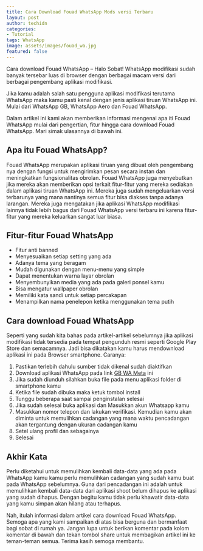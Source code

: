```yaml
---
title: Cara Download Fouad WhatsApp Mods versi Terbaru
layout: post
author: techidn
categories: 
- Tutorial
tags: WhatsApp
image: assets/images/fouad_wa.jpg
featured: false
---
```


Cara download Fouad WhatsApp – Halo Sobat! WhatsApp modifikasi sudah banyak tersebar luas di browser dengan berbagai macam versi dari berbagai pengembang aplikasi modifikasi.

Jika kamu adalah salah satu pengguna aplikasi modifikasi terutama WhatsApp maka kamu pasti kenal dengan jenis aplikasi tiruan WhatsApp ini. Mulai dari WhatsApp GB, WhatsApp Aero dan Fouad WhatsApp. 

Dalam artikel ini kami akan memberikan informasi mengenai apa iti Fouad WhatsApp mulai dari pengertian, fitur hingga cara download Fouad WhatsApp.
Mari simak ulasannya di bawah ini.

## Apa itu Fouad WhatsApp?

Fouad WhatsApp merupakan aplikasi tiruan yang dibuat oleh pengembang nya dengan fungsi untuk mengirimkan pesan secara instan dan meningkatkan fungsionalitas obrolan.
Fouad WhatsApp juga menyebutkan jika mereka akan memberikan opsi terkait fitur-fitur yang mereka sediakan dalam aplikasi tiruan WhatsApp ini. 
Mereka juga sudah mengeluarkan versi terbarunya yang mana nantinya semua fitur bisa diakses tanpa adanya larangan. Mereka juga mengatakan jika aplikasi WhatsApp modifikasi lainnya tidak lebih bagus dari Fouad WhatsApp versi terbaru ini karena fitur-fitur yang mereka keluarkan sangat luar biasa.

## Fitur-fitur Fouad WhatsApp

- Fitur anti banned
- Menyesuaikan setiap setting yang ada
- Adanya tema yang beragam
- Mudah digunakan dengan menu-menu yang simple
- Dapat menentukan warna layar obrolan
- Menyembunyikan media yang ada pada galeri ponsel kamu
- Bisa mengatur wallpaper obrolan
- Memiliki kata sandi untuk setiap percakapan
- Menampilkan nama penelepon ketika menggunakan tema putih

## Cara download Fouad WhatsApp

Seperti yang sudah kita bahas pada artikel-artikel sebelumnya jika aplikasi modifikasi tidak tersedia pada tempat pengunduh resmi seperti Google Play Store dan semacamnya. Jadi bisa dikatakan kamu harus mendownload aplikasi ini pada Browser smartphone.
Caranya:

1. Pastikan terlebih dahulu sumber tidak dikenal sudah diaktifkan
2. Download aplikasi WhatsApp pada link [GB WA Meta](https://www.autobild.co.id/2022/08/download-whatsapp-gb-pro-apk-wa-gb-meta.html) ini
3. Jika sudah diunduh silahkan buka file pada menu aplikasi folder di smartphone kamu
4. Ketika file sudah dibuka maka ketuk tombol install
5. Tunggu beberapa saat sampai penginstalan selesai
6. Jika sudah selesai buka aplikasi dan Masukkan akun Whatsapp kamu
7. Masukkan nomor telepon dan lakukan verifikasi. Kemudian kamu akan diminta untuk memulihkan cadangan yang mana waktu pencadangan akan tergantung dengan ukuran cadangan kamu
8. Setel ulang profil dan sebagainya
9. Selesai

## Akhir Kata

Perlu diketahui untuk memulihkan kembali data-data yang ada pada WhatsApp kamu kamu perlu memulihkan cadangan yang sudah kamu buat pada WhatsApp sebelumnya.
Guna dari pencadangan ini adalah untuk memulihkan kembali data-data dari aplikasi shoot belum dihapus ke aplikasi yang sudah dihapus. Dengan begitu kamu tidak perlu khawatir data-data yang kamu simpan akan hilang atau terhapus.

Nah, itulah informasi dalam artikel cara download Fouad WhatsApp. Semoga apa yang kami sampaikan di atas bisa berguna dan bermanfaat bagi sobat di rumah ya.
Jangan lupa untuk berikan komentar pada kolom komentar di bawah dan tekan tombol share untuk membagikan artikel ini ke teman-teman semua. Terima kasih semoga membantu.
